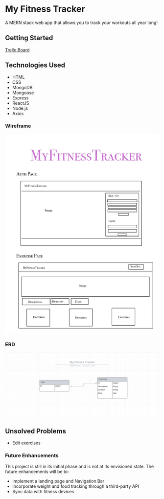 # My Fitness Tracker

A MERN stack web app that allows you to track your workouts all year long!

## Getting Started

[Trello Board](https://trello.com/b/h14dnWjV/my-fitness-tracker)

## Technologies Used

* HTML
* CSS
* MongoDB
* Mongoose
* Express
* ReactJS
* Node.js
* Axios


### Wireframe

![](Fitness%20Tracker%20Wireframe.png)

### ERD

![](Screen%20Shot%202023-01-11%20at%205.20.07%20PM.png)

## Unsolved Problems

* Edit exercises

### Future Enhancements

This project is still in its initial phase and is not at its envisioned state. The future enhancements will be to:
* Implement a landing page and Navigation Bar
* Incorporate weight and food tracking through a third-party API
* Sync data with fitness devices


